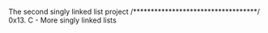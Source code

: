 The second singly linked list project
/***********************************/
0x13. C - More singly linked lists

